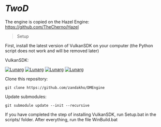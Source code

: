 <h1><i>TwoD</i></h1>

The engine is copied on the Hazel Engine: https://github.com/TheCherno/Hazel


> Setup

First, install the latest version of VulkanSDK on your computer (the Python script does not work and will be removed later)

VulkanSDK:

[![Lunarg](https://img.shields.io/badge/-Vulkan-090909?style=for-the-badge&logo=Vulkan&logoColor=47C5FB)](https://vulkan.lunarg.com/)
[![Lunarg](https://img.shields.io/badge/-For_Windows-090909?style=for-the-badge&logo=Vulkan&logoColor=47C5FB)](https://sdk.lunarg.com/sdk/download/1.4.321.1/windows/vulkansdk-windows-X64-1.4.321.1.exe)
[![Lunarg](https://img.shields.io/badge/-For_Linux-090909?style=for-the-badge&logo=Vulkan&logoColor=47C5FB)](https://sdk.lunarg.com/sdk/download/1.4.321.1/linux/vulkansdk-linux-x86_64-1.4.321.1.tar.xz)
[![Lunarg](https://img.shields.io/badge/-For_Mac-090909?style=for-the-badge&logo=Vulkan&logoColor=47C5FB)](https://sdk.lunarg.com/sdk/download/1.4.321.0/mac/vulkansdk-macos-1.4.321.0.zip)

Clone this repository:

```
git clone https://github.com/zandakho/DMEngine
```

Update submodules: 

```
git submodule update --init --recursive
```

If you have completed the step of installing VulkanSDK, run Setup.bat in the scripts/ folder.
After everything, run the file WinBuild.bat
